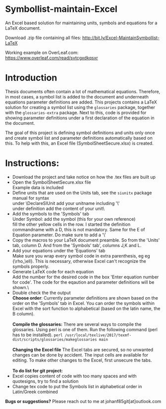 # Symbollist-maintain-Excel
An Excel based solution for maintaining units, symbols and equations for a LaTeX document.

Download .zip file containing all files: http://bit.ly/Excel-MaintainSymbollist-LaTeX

Working example on OverLeaf.com: https://www.overleaf.com/read/svtcgxdkqsxr

# Introduction
Thesis documents often contain a lot of mathematical equations. Therefore, in most cases, a symbol list is added to the document and underneath equations parameter definitions are added.
This projects contains a LaTeX solution for creating a symbol list using the `glossaries` package, together with the `glossaries-extra` package. Next to this, code is provided for showing parameter definitions under a first declaration of the equation in the document.

The goal of this project is defining symbol definitions and units only once and create symbol list and parameter definitions automatically based on this. To help with this, an Excel file (SymbolSheetSecure.xlsx) is created. 

# Instructions:
- Download the project and take notice on how the .tex files are built up
- Open the SymbolSheetSecure.xlsx file\
Example data is included
- Define units that are used on the Units tab, see the `siunitx` package manual for syntax\
under \DeclareSIUnit add your unitname including '\\'\
under definition add the content of your unit\
- Add the symbols to the 'Symbols' tab\
Under Symbol: add the symbol (this for your own reference)\
fill the other yellow cells in the row. I started the definition commandname with a D, this is not mandatory. Same for the E of Equation parameter. Do make sure to add a '\\'
- Copy the macros to your LaTeX document preamble. So from the 'Units' tab, column D. And from the 'Symbols' tab', columns J,K and L.
- Add your equations under the 'Equations' tab\
Make sure you wrap every symbol code in extra parenthesis, eg eg {\rho_\ell}. This is necessary, otherwise Excel can't recognize the symbols properly.
- Generate LaTeX code for each equation\
Add the number for the desired code in the box 'Enter equation number
for code'. The code for the eqaution and parameter definitions will be shown.\
- Double check the the output
\
**Choose order**: Currently parameter definitions are shown based on the order on the 'Symbols' tab in Excel. You can order the symbols within Excel with the sort function to alphabetical (based on the latin name, the B column).
\
\
**Compile the glossaries:**
There are several ways to compile the glossaries. Using perl is one of them. 
Run the following command (perl has to be installed).
`perl /usr/local/texlive/2017/texmf-dist/scripts/glossaries/makeglossaries main`
\
\
**Changing the Excel file**
The Excel tabs are secured, so no unwanted changes can be done by accident. The input cells are available for editing. To make other changes to the Excel, first unsecure the tabs. 
\
\
**To do list for git project:**
- Excel copies content of code with too many spaces and with quotesigns, try to find a solution
- Change tex code to put the Symbols list in alphabetical order in Latin/Greek combined

**Bugs or suggestions?**
Please reach out to me at johanf85git[at]outlook.com

